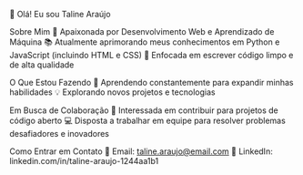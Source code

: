 👋 Olá! Eu sou Taline Araújo


Sobre Mim
🌟 Apaixonada por Desenvolvimento Web e Aprendizado de Máquina
📚 Atualmente aprimorando meus conhecimentos em Python e JavaScript (incluindo HTML e CSS)
🚀 Enfocada em escrever código limpo e de alta qualidade


O Que Estou Fazendo
🌱 Aprendendo constantemente para expandir minhas habilidades
💡 Explorando novos projetos e tecnologias


Em Busca de Colaboração
🤝 Interessada em contribuir para projetos de código aberto
💻 Disposta a trabalhar em equipe para resolver problemas desafiadores e inovadores


Como Entrar em Contato
📧 Email: taline.araujo@email.com
💼 LinkedIn: linkedin.com/in/taline-araujo-1244aa1b1

